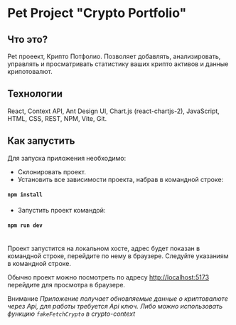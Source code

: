 # Pet Project "Crypto Portfolio"

## Что это?
Pet проеект, Крипто Потфолио. Позволяет добавлять, анализировать, управлять и просматривать статистику ваших крипто активов и данные крипотовалют.

## Технологии
React, Context API, Ant Design UI, Chart.js (react-chartjs-2), JavaScript, HTML, CSS, REST, NPM, Vite, Git. <br>

## Как запустить<br>
Для запуска приложения необходимо:<br>

* Склонировать проект.
* Установить все зависимости проекта, набрав в командной строке:

#### `npm install`

* Запустить проект командой:

#### `npm run dev`


<br>Проект запустится на локальном хосте, адрес будет показан в командной строке, перейдите по нему в браузере. Следуйте указаниям в командной строке.<br>

Обычно проект можно посмотреть по адресу [http://localhost:5173](http://localhost:5173) перейдите для просмотра в браузере.

Внимание *Приложение получает обновляемые данные о криптовалюте через Api, для работы требуется Api ключ. Либо можно использовать функцию ``fakeFetchCrypto`` в crypto-context*